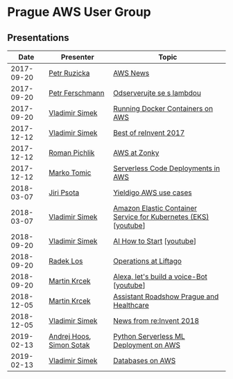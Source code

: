 # Prague AWS User Group

## Presentations

| Date       | Presenter                                                                                                                          | Topic                                                                                                                                                    |
|------------|------------------------------------------------------------------------------------------------------------------------------------|----------------------------------------------------------------------------------------------------------------------------------------------------------|
| 2017-09-20 | [Petr Ruzicka](https://www.linkedin.com/in/petrruzicka/)                                                                           | [AWS News](2017-09-20/NEWS.md)                                                                                                                           |
| 2017-09-20 | [Petr Ferschmann](https://www.linkedin.com/in/fersman/)                                                                            | [Odserverujte se s lambdou](2017-09-20/2017-09-20-Petr_Ferschmann-Odserverujte_se_s_lambdou-EN.pdf)                                                      |
| 2017-09-20 | [Vladimir Simek](https://www.linkedin.com/in/vsimek/)                                                                              | [Running Docker Containers on AWS](2017-09-20/2017-09-20-Vladimir_Simek-Running_Docker_Containers_on_AWS.pdf)                                            |
| 2017-12-12 | [Vladimir Simek](https://www.linkedin.com/in/vsimek/)                                                                              | [Best of reInvent 2017](2017-12-12/2017-12-12-Vladimir_Simek-Best_of_reInvent_2017.pdf)                                                                  |
| 2017-12-12 | [Roman Pichlik](https://www.linkedin.com/in/romanpichlik/)                                                                         | [AWS at Zonky](2017-12-12/2017-12-12-Roman_Pichlik-AWS_at_Zonky.pdf)                                                                                     |
| 2017-12-12 | [Marko Tomic](https://www.linkedin.com/in/tomicmarko/)                                                                             | [Serverless Code Deployments in AWS](2017-12-12/2017-12-12-Marko_Tomic-Serverless_Code_Deployments_in_AWS.pdf)                                           |
| 2018-03-07 | [Jiri Psota](https://www.linkedin.com/in/jpsota/)                                                                                  | [Yieldigo AWS use cases](2018-03-07/2018-03-07-Jiri_Psota-Yieldigo_AWS_use_cases.pdf)                                                                    |
| 2018-03-07 | [Vladimir Simek](https://www.linkedin.com/in/vsimek/)                                                                              | [Amazon Elastic Container Service for Kubernetes (EKS)](2018-03-07/2018-03-07-Vladimir_Simek-Intro_to_EKS.pdf) [[youtube](https://youtu.be/_weoajDHehg)] |
| 2018-09-20 | [Vladimir Simek](https://www.linkedin.com/in/vsimek/)                                                                              | [AI How to Start](2018-09-20/2018-09-20-Vladimir_Simek-AI_How_to_Start.pdf) [[youtube](https://youtu.be/sKUHkPmv2ho)]                                    |
| 2018-09-20 | [Radek Los](https://www.linkedin.com/in/radek-los/)                                                                                | [Operations at Liftago](2018-09-20/2018-09-20-Radek-Los-Operations-at-Liftago.pdf)                                                                       |
| 2018-09-20 | [Martin Krcek](https://linkedin.com/in/martinkrcek/)                                                                               | [Alexa, let's build a voice-Bot](2018-09-20/2018-09-20-Martin_Krcek-Alexa_lets_build_a_Voice_Bot.pdf) [[youtube](https://youtu.be/6MhBmCaG3iE)]          |
| 2018-12-05 | [Martin Krcek](https://linkedin.com/in/martinkrcek/)                                                                               | [Assistant Roadshow Prague and Healthcare](2018-12-05/2018-12-05-Martin_Krcek-Assistant_Roadshow_Prague_and_Healthcare.pdf)                              |
| 2018-12-05 | [Vladimir Simek](https://www.linkedin.com/in/vsimek/)                                                                              | [News from re:Invent 2018](2018-12-05/2018-12-05-Vladimir_Simek-News_from_reInvent_2018.pdf)                                                             |
| 2019-02-13 | [Andrej Hoos](https://www.linkedin.com/in/andrej-hoos-77515564/), [Simon Sotak](https://www.linkedin.com/in/simon-sotak-62005911/) | [Python Serverless ML Deployment on AWS](2019-02-13/2019-02-13-Simon_Sotak-Python_Serverless_ML_Deployment_on_AWS.pdf)                                   |
| 2019-02-13 | [Vladimir Simek](https://www.linkedin.com/in/vsimek/)                                                                              | [Databases on AWS](2019-02-13/2019-02-13-Vladimir_Simek-Databases_on_AWS.pdf)                                                                            |
